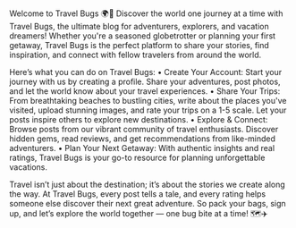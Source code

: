 Welcome to Travel Bugs 🌍🐞
Discover the world one journey at a time with Travel Bugs, the ultimate blog for adventurers, explorers, and vacation dreamers! Whether you're a seasoned globetrotter or planning your first getaway, Travel Bugs is the perfect platform to share your stories, find inspiration, and connect with fellow travelers from around the world.

Here’s what you can do on Travel Bugs:
•	Create Your Account: Start your journey with us by creating a profile. Share your adventures, post photos, and let the world know about your travel experiences.
•	Share Your Trips: From breathtaking beaches to bustling cities, write about the places you've visited, upload stunning images, and rate your trips on a 1-5 scale. Let your posts inspire others to explore new destinations.
•	Explore & Connect: Browse posts from our vibrant community of travel enthusiasts. Discover hidden gems, read reviews, and get recommendations from like-minded adventurers.
•	Plan Your Next Getaway: With authentic insights and real ratings, Travel Bugs is your go-to resource for planning unforgettable vacations.


Travel isn’t just about the destination; it’s about the stories we create along the way. At Travel Bugs, every post tells a tale, and every rating helps someone else discover their next great adventure.
So pack your bags, sign up, and let’s explore the world together — one bug bite at a time! 🗺✈️
